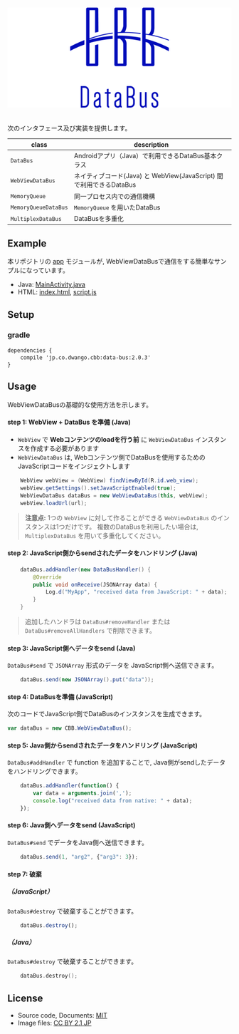 # <p align="center"><img src="title.png"/></p>
次のインタフェース及び実装を提供します。

|class|description|
|---|---|
|`DataBus`|Androidアプリ（Java）で利用できるDataBus基本クラス|
|`WebViewDataBus`|ネイティブコード(Java) と WebView(JavaScript) 間で利用できるDataBus|
|`MemoryQueue`|同一プロセス内での通信機構|
|`MemoryQueueDataBus`|`MemoryQueue` を用いたDataBus|
|`MultiplexDataBus`|DataBusを多重化|

## Example 
本リポジトリの [app](app) モジュールが, WebViewDataBusで通信をする簡単なサンプルになっています。
- Java: [MainActivity.java](app/src/main/java/jp/co/dwango/cbb/db/test/MainActivity.java)
- HTML: [index.html](app/src/main/assets/html/index.html), [script.js](app/src/main/assets/html/script.js)

## Setup 
### gradle
```
dependencies {
	compile 'jp.co.dwango.cbb:data-bus:2.0.3'
}
```

## Usage
WebViewDataBusの基礎的な使用方法を示します。

#### step 1: WebView + DataBus を準備 (Java)
- `WebView` で __Webコンテンツのloadを行う前__ に `WebViewDataBus` インスタンスを作成する必要があります
- `WebViewDataBus` は, Webコンテンツ側でDataBusを使用するためのJavaScriptコードをインジェクトします

```java
	WebView webView = (WebView) findViewById(R.id.web_view);
	webView.getSettings().setJavaScriptEnabled(true);
	WebViewDataBus dataBus = new WebViewDataBus(this, webView);
	webView.loadUrl(url);
```

> __注意点:__ 1つの `WebView` に対して作ることができる `WebViewDataBus` のインスタンスは1つだけです。
> 複数のDataBusを利用したい場合は, `MultiplexDataBus` を用いて多重化してください。

#### step 2: JavaScript側からsendされたデータをハンドリング (Java)
```java
	dataBus.addHandler(new DataBusHandler() {
		@Override
		public void onReceive(JSONArray data) {
			Log.d("MyApp", "received data from JavaScript: " + data);
		}
	}
```

> 追加したハンドラは `DataBus#removeHandler` または `DataBus#removeAllHandlers` で削除できます。

#### step 3: JavaScript側へデータをsend (Java)
`DataBus#send` で `JSONArray` 形式のデータを JavaScript側へ送信できます。
```java
	dataBus.send(new JSONArray().put("data"));
```

#### step 4: DataBusを準備 (JavaScript)
次のコードでJavaScript側でDataBusのインスタンスを生成できます。

```javascript
var dataBus = new CBB.WebViewDataBus();
```

#### step 5: Java側からsendされたデータをハンドリング (JavaScript)
`DataBus#addHandler` で function を追加することで, Java側がsendしたデータをハンドリングできます。
```javascript
    dataBus.addHandler(function() {
        var data = arguments.join(',');
        console.log("received data from native: " + data);
    });
```

#### step 6: Java側へデータをsend (JavaScript)
`DataBus#send` でデータをJava側へ送信できます。
```javascript
    dataBus.send(1, "arg2", {"arg3": 3});
```

#### step 7: 破棄
##### （JavaScript）
`DataBus#destroy` で破棄することができます。
```javascript
    dataBus.destroy();
```

##### （Java）
`DataBus#destroy` で破棄することができます。
```objective-c
    dataBus.destroy();
```

## License
- Source code, Documents: [MIT](LICENSE)
- Image files: [CC BY 2.1 JP](https://creativecommons.org/licenses/by/2.1/jp/)
